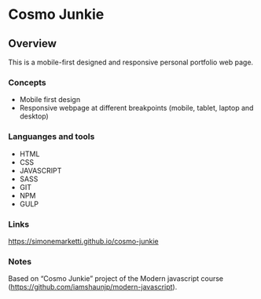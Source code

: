 # Cosmo Junkie

## Overview

This is a mobile-first designed and responsive personal portfolio web page.

### Concepts

- Mobile first design
- Responsive webpage at different breakpoints (mobile, tablet, laptop and desktop)

### Languanges and tools

- HTML
- CSS
- JAVASCRIPT
- SASS
- GIT
- NPM
- GULP

### Links

https://simonemarketti.github.io/cosmo-junkie

### Notes

Based on “Cosmo Junkie” project of the Modern javascript course (https://github.com/iamshaunjp/modern-javascript).
